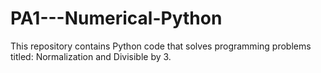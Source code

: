 # PA1---Numerical-Python
This repository contains Python code that solves programming problems titled: Normalization and Divisible by 3.
